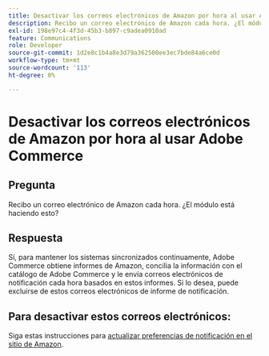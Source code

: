 ```yaml
---
title: Desactivar los correos electrónicos de Amazon por hora al usar Adobe Commerce
description: Recibo un correo electrónico de Amazon cada hora. ¿El módulo está haciendo esto?
exl-id: 198e97c4-4f3d-45b3-b897-c9adea0910ad
feature: Communications
role: Developer
source-git-commit: 1d2e0c1b4a8e3d79a362500ee3ec7bde84a6ce0d
workflow-type: tm+mt
source-wordcount: '113'
ht-degree: 0%

---
```


# Desactivar los correos electrónicos de Amazon por hora al usar Adobe Commerce

## Pregunta

Recibo un correo electrónico de Amazon cada hora. ¿El módulo está haciendo esto?

## Respuesta

Sí, para mantener los sistemas sincronizados continuamente, Adobe Commerce obtiene informes de Amazon, concilia la información con el catálogo de Adobe Commerce y le envía correos electrónicos de notificación cada hora basados en estos informes. Si lo desea, puede excluirse de estos correos electrónicos de informe de notificación.

## Para desactivar estos correos electrónicos:

Siga estas instrucciones para [actualizar preferencias de notificación en el sitio de Amazon](https://sellercentral.amazon.com/gp/help/external/G871).
